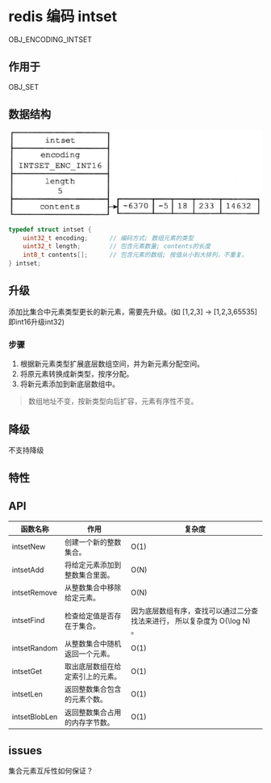# redis 编码 intset

OBJ_ENCODING_INTSET

## 作用于

OBJ_SET

## 数据结构

![img](res/redis-encoding-intset.png)

```c
typedef struct intset {
    uint32_t encoding;      // 编码方式; 数组元素的类型
    uint32_t length;        // 包含元素数量; contents的长度
    int8_t contents[];      // 包含元素的数组; 按值从小到大排列，不重复。
} intset;
```

## 升级

添加比集合中元素类型更长的新元素，需要先升级。(如 [1,2,3] -> [1,2,3,65535]即int16升级int32)

### 步骤

1. 根据新元素类型扩展底层数组空间，并为新元素分配空间。
2. 将原元素转换成新类型，按序分配。
3. 将新元素添加到新底层数组中。

> 数组地址不变，按新类型向后扩容，元素有序性不变。

## 降级

不支持降级

## 特性

## API

| 函数名称      | 作用                             | 复杂度                                                                     |
| ------------- | -------------------------------- | -------------------------------------------------------------------------- |
| intsetNew     | 创建一个新的整数集合。           | O(1)                                                                       |
| intsetAdd     | 将给定元素添加到整数集合里面。   | O(N)                                                                       |
| intsetRemove  | 从整数集合中移除给定元素。       | O(N)                                                                       |
| intsetFind    | 检查给定值是否存在于集合。       | 因为底层数组有序，查找可以通过二分查找法来进行， 所以复杂度为 O(\log N) 。 |
| intsetRandom  | 从整数集合中随机返回一个元素。   | O(1)                                                                       |
| intsetGet     | 取出底层数组在给定索引上的元素。 | O(1)                                                                       |
| intsetLen     | 返回整数集合包含的元素个数。     | O(1)                                                                       |
| intsetBlobLen | 返回整数集合占用的内存字节数。   | O(1)                                                                       |

## issues

集合元素互斥性如何保证？
